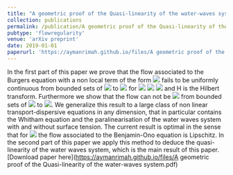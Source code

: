 ```yaml
--- 
title: "A geometric proof of the Quasi-linearity of the water-waves system" 
collection: publications  
permalink: /publication/A geometric proof of the Quasi-linearity of the water-waves system
pubtype: 'flowregularity'
venue: 'arXiv preprint'
date: 2019-01-01
paperurl: 'https://aymanrimah.github.io/files/A geometric proof of the Quasi-linearity of the water-waves system.pdf'
---
```

  In the first part of this paper we prove that the flow associated to the Burgers equation with a non local term
 of the form <img src="https://latex.codecogs.com/gif.latex?H\langle D \rangle^\alpha u " /> fails
 to be uniformly continuous from bounded sets of <img src="https://latex.codecogs.com/gif.latex?H^s(\mathbb D)" /> 
 to <img src="https://latex.codecogs.com/gif.latex?C^0([0,T],H^s(\mathbb D))" /> for <img src="https://latex.codecogs.com/gif.latex? T>0, " /> <img src="https://latex.codecogs.com/gif.latex?s>\frac{1}{2}+\max(\alpha,1), \ 0\leq \alpha <2," />
 <img src="https://latex.codecogs.com/gif.latex? \ \mathbb D=\mathbb R \ \text{or} \ \mathbb T," /> and H is the Hilbert transform. 
 Furthermore we show that the flow can not be <img src="https://latex.codecogs.com/gif.latex?C^1" /> 
from bounded sets of <img src="https://latex.codecogs.com/gif.latex?H^s(\mathbb D)" /> to <img src="https://latex.codecogs.com/gif.latex?C^0([0,T],H^{s-1+(\alpha-1)^+ +\eps}(\mathbb D)),\ \text{for } \epsilon>0 " />.
We generalize this result to a large class of non linear transport-dispersive equations in any dimension, that in particular 
   contains the Whitham equation and the paralinearisation of the water waves system with and without surface tension. 
    The current result is optimal in the sense that for <img src="https://latex.codecogs.com/gif.latex?\alpha=2 \ \text{and } \mathbb D=\mathbb T" /> 
    the flow associated to the Benjamin-Ono equation is Lipschitz.
    In the second part of this paper we apply this method to deduce the quasi-linearity of the water waves system, which is the main result of this paper.   
[Download paper here](https://aymanrimah.github.io/files/A geometric proof of the Quasi-linearity of the water-waves system.pdf)
 
